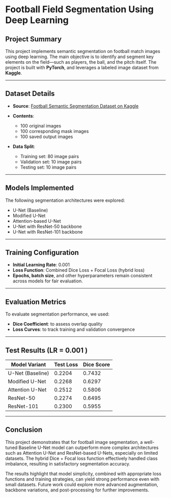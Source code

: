 #  Football Field Segmentation Using Deep Learning

##  Project Summary

This project implements semantic segmentation on football match images using deep learning. The main objective is to identify and segment key elements on the field—such as players, the ball, and the pitch itself. The project is built with **PyTorch**, and leverages a labeled image dataset from **Kaggle**.

---

## Dataset Details

- **Source**: [Football Semantic Segmentation Dataset on Kaggle](https://www.kaggle.com/datasets/sadhliroomyprime/football-semantic-segmentation)

- **Contents**:
  - 100 original images
  - 100 corresponding mask images
  - 100 saved output images

- **Data Split**:
  - Training set: 80 image pairs  
  - Validation set: 10 image pairs  
  - Testing set: 10 image pairs  

---

## Models Implemented

The following segmentation architectures were explored:

- U-Net (Baseline)
- Modified U-Net
- Attention-based U-Net
- U-Net with ResNet-50 backbone
- U-Net with ResNet-101 backbone

---

##  Training Configuration

- **Initial Learning Rate**: 0.001
- **Loss Function**: Combined Dice Loss + Focal Loss (hybrid loss)
- **Epochs, batch size**, and other hyperparameters remain consistent across models for fair evaluation.

---

##  Evaluation Metrics

To evaluate segmentation performance, we used:

- **Dice Coefficient**: to assess overlap quality  
- **Loss Curves**: to track training and validation convergence

---

##  Test Results (LR = 0.001 )

| Model Variant         | Test Loss | Dice Score |
|-----------------------|-----------|------------|
| U-Net (Baseline)      | 0.2204    | 0.7432     |
| Modified U-Net        | 0.2268    | 0.6297     |
| Attention U-Net       | 0.2512    | 0.5806     |
|  ResNet-50            | 0.2274    | 0.6495     |
| ResNet-101            | 0.2300    | 0.5955     |

---

##  Conclusion

This project demonstrates that for football image segmentation, a well-tuned Baseline U-Net model can outperform more complex architectures such as Attention U-Net and ResNet-based U-Nets, especially on limited datasets. The hybrid Dice + Focal loss function effectively handled class imbalance, resulting in satisfactory segmentation accuracy.

The results highlight that model simplicity, combined with appropriate loss functions and training strategies, can yield strong performance even with small datasets. Future work could explore more advanced augmentation, backbone variations, and post-processing for further improvements.
